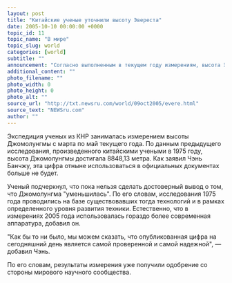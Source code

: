 ```yaml
---
layout: post
title: "Китайские ученые уточнили высоту Эвереста"
date: 2005-10-10 00:00:00 +0000
topic_id: 11
topic_name: "В мире"
topic_slug: world
categories: [world]
subtitle: ""
announcement: "Согласно выполненным в текущем году измерениям, высота Эвереста составила 8844,43 метра. Об этом в воскресенье на пресс-конференции заявил глава Государственного бюро геодезии и картографии КНР Чэнь Банчжу, сообщает РИА \"Новости\"."
additional_content: ""
photo_filename: ""
photo_width: 0
photo_height: 0
photo_alt: ""
source_url: "http://txt.newsru.com/world/09oct2005/evere.html"
source_text: "NEWSru.com"
author: ""
---
```

Экспедиция ученых из КНР занималась измерением высоты Джомолунгмы с марта по май текущего года. По данным предыдущего исследования, произведенного китайскими учеными в 1975 году, высота Джомолунгмы достигала 8848,13 метра. Как заявил Чэнь Банчжу, эта цифра отныне использоваться в официальных документах больше не будет.

Ученый подчеркнул, что пока нельзя сделать достоверный вывод о том, что Джомолунгма "уменьшилась". По его словам, исследования 1975 года проводились на базе существовавших тогда технологий и в рамках определенного уровня развития техники. Естественно, что в измерениях 2005 года использовалась гораздо более современная аппаратура, добавил он.

"Как бы то ни было, мы можем сказать, что опубликованная цифра на сегодняшний день является самой проверенной и самой надежной", &mdash; добавил Чэнь.

По его словам, результаты измерения уже получили одобрение со стороны мирового научного сообщества.
